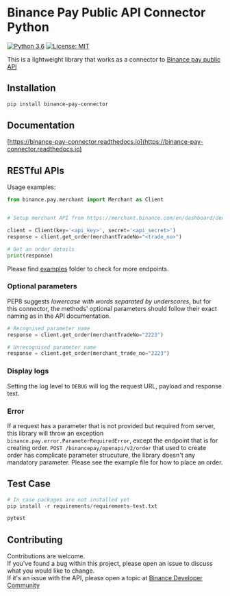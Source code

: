# Binance Pay Public API Connector Python
[![Python 3.6](https://img.shields.io/badge/python-3.6+-blue.svg)](https://www.python.org/downloads/release/python-360/)
[![License: MIT](https://img.shields.io/badge/License-MIT-yellow.svg)](https://opensource.org/licenses/MIT)

This is a lightweight library that works as a connector to [Binance pay public API](https://developers.binance.com/docs/binance-pay/introduction)

## Installation

```bash
pip install binance-pay-connector
```

## Documentation

[https://binance-pay-connector.readthedocs.io](https://binance-pay-connector.readthedocs.io)

## RESTful APIs

Usage examples:
```python
from binance.pay.merchant import Merchant as Client


# Setup merchant API from https://merchant.binance.com/en/dashboard/developers

client = Client(key='<api_key>', secret='<api_secret>')
response = client.get_order(merchantTradeNo="<trade_no>")

# Get an order details
print(response)

```
Please find [examples](https://github.com/binance/binance-pay-connector-python/tree/master/examples/pay/merchant) folder to check for more endpoints.

### Optional parameters

PEP8 suggests _lowercase with words separated by underscores_, but for this connector,
the methods' optional parameters should follow their exact naming as in the API documentation.

```python
# Recognised parameter name
response = client.get_order(merchantTradeNo="2223")

# Unrecognised parameter name
response = client.get_order(merchant_trade_no="2223")
```

### Display logs

Setting the log level to `DEBUG` will log the request URL, payload and response text.

### Error

If a request has a parameter that is not provided but required from server, this library will throw an exception `binance.pay.error.ParameterRequiredError`, except the endpoint that is for creating order.  `POST /binancepay/openapi/v2/order` that used to create order has complicate parameter strucuture, the library doesn't any mandatory parameter. Please see the example file for how to place an order.

## Test Case

```python
# In case packages are not installed yet
pip install -r requirements/requirements-test.txt

pytest
```


## Contributing

Contributions are welcome.<br/>
If you've found a bug within this project, please open an issue to discuss what you would like to change.<br/>
If it's an issue with the API, please open a topic at [Binance Developer Community](https://dev.binance.vision)
